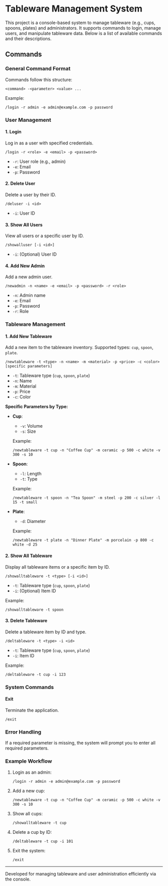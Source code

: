 # Tableware Management System

This project is a console-based system to manage tableware (e.g., cups, spoons, plates) and administrators. It supports
commands to login, manage users, and manipulate tableware data. Below is a list of available commands and their
descriptions.

## Commands

### General Command Format

Commands follow this structure:

```
<command> -<parameter> <value> ...
```

Example:

```
/login -r admin -e admin@example.com -p password
```

### User Management

#### 1. Login

Log in as a user with specified credentials.

```
/login -r <role> -e <email> -p <password>
```

- `-r`: User role (e.g., admin)
- `-e`: Email
- `-p`: Password

#### 2. Delete User

Delete a user by their ID.

```
/deluser -i <id>
```

- `-i`: User ID

#### 3. Show All Users

View all users or a specific user by ID.

```
/showalluser [-i <id>]
```

- `-i`: (Optional) User ID

#### 4. Add New Admin

Add a new admin user.

```
/newadmin -n <name> -e <email> -p <password> -r <role>
```

- `-n`: Admin name
- `-e`: Email
- `-p`: Password
- `-r`: Role

### Tableware Management

#### 1. Add New Tableware

Add a new item to the tableware inventory. Supported types: `cup`, `spoon`, `plate`.

```
/newtableware -t <type> -n <name> -m <material> -p <price> -c <color> [specific parameters]
```

- `-t`: Tableware type (`cup`, `spoon`, `plate`)
- `-n`: Name
- `-m`: Material
- `-p`: Price
- `-c`: Color

**Specific Parameters by Type:**

- **Cup**:
    - `-v`: Volume
    - `-s`: Size

  Example:
  ```
  /newtableware -t cup -n "Coffee Cup" -m ceramic -p 500 -c white -v 300 -s 10
  ```

- **Spoon**:
    - `-l`: Length
    - `-t`: Type

  Example:
  ```
  /newtableware -t spoon -n "Tea Spoon" -m steel -p 200 -c silver -l 15 -t small
  ```

- **Plate**:
    - `-d`: Diameter

  Example:
  ```
  /newtableware -t plate -n "Dinner Plate" -m porcelain -p 800 -c white -d 25
  ```

#### 2. Show All Tableware

Display all tableware items or a specific item by ID.

```
/showalltableware -t <type> [-i <id>]
```

- `-t`: Tableware type (`cup`, `spoon`, `plate`)
- `-i`: (Optional) Item ID

Example:

```
/showalltableware -t spoon
```

#### 3. Delete Tableware

Delete a tableware item by ID and type.

```
/deltableware -t <type> -i <id>
```

- `-t`: Tableware type (`cup`, `spoon`, `plate`)
- `-i`: Item ID

Example:

```
/deltableware -t cup -i 123
```

### System Commands

#### Exit

Terminate the application.

```
/exit
```

### Error Handling

If a required parameter is missing, the system will prompt you to enter all required parameters.

### Example Workflow

1. Login as an admin:
   ```
   /login -r admin -e admin@example.com -p password
   ```
2. Add a new cup:
   ```
   /newtableware -t cup -n "Coffee Cup" -m ceramic -p 500 -c white -v 300 -s 10
   ```
3. Show all cups:
   ```
   /showalltableware -t cup
   ```
4. Delete a cup by ID:
   ```
   /deltableware -t cup -i 101
   ```
5. Exit the system:
   ```
   /exit
   ```

---

Developed for managing tableware and user administration efficiently via the console.

